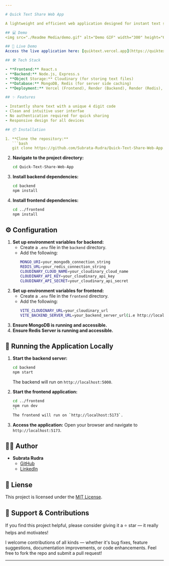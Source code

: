 ```yaml
---

# Quick Text Share Web App

A lightweight and efficient web application designed for instant text sharing. Whether it's code snippets, notes, or any textual content, share it seamlessly with others via unique links.

## 💻 Demo
<img src="./Readme Media/demo.gif" alt="Demo GIF" width="300" height="660">

## 🚀 Live Demo
Access the live application here: [quiktext.vercel.app](https://quiktext.vercel.app)

## 🛠️ Tech Stack

- **Frontend:** React.s
- **Backend:** Node.js, Express.s
- **Object Storage:** Cloudinary (for storing text files)
- **Database:** MongoDB, Redis (for server side caching)
- **Deployment:** Vercel (Frontend), Render (Backend), Render (Redis), MongoDB Cloud (MongoDB)

## ✨ Features

- Instantly share text with a unique 4 digit code
- Clean and intuitive user interfae
- No authentication required for quick sharing
- Responsive design for all devices

## 📦 Installation

1. **Clone the repository:**
   ```bash
   git clone https://github.com/Subrata-Rudra/Quick-Text-Share-Web-App.git
   ```
2. **Navigate to the project directory:**
   ```bash
   cd Quick-Text-Share-Web-App
   ```
3. **Install backend dependencies:**
   ```bash
   cd backend
   npm install
   ```
4. **Install frontend dependencies:**
   ```bash
   cd ../frontend
   npm install
   ```

## ⚙️ Configuration

1. **Set up environment variables for backend:**
   - Create a `.env` file in the `backend` directory.
   - Add the following:
     ```bash
     MONGO_URI=your_mongodb_connection_string
     REDIS_URL=your_redis_connection_string
     CLOUDINARY_CLOUD_NAME=your_cloudinary_cloud_name
     CLOUDINARY_API_KEY=your_cloudinary_api_key
     CLOUDINARY_API_SECRET=your_cloudinary_api_secret
     ```
2. **Set up environment variables for frontend:**
   - Create a `.env` file in the `frontend` directory.
   - Add the following:
     ```bash
     VITE_CLOUDINARY_URL=your_cloudinary_url
     VITE_BACKEND_SERVER_URL=your_backend_server_url(i.e http://localhost:5000)
     ```
3. **Ensure MongoDB is running and accessible.**
4. **Ensure Redis Server is running and accessible.**

## 🧪 Running the Application Locally

1. **Start the backend server:**
   ```bash
   cd backend
   npm start
   ```
   The backend will run on `http://localhost:5000`.

2. **Start the frontend application:**
   ```bash
   cd ../frontend
   npm run dev
   ``
   The frontend will run on `http://localhost:5173`.

3. **Access the application:**
   Open your browser and navigate to `http://localhost:5173`.

## 🧑‍💻 Author

- **Subrata Rudra**
  - [GitHub](https://github.com/Subrata-Rudra)
  - [LinkedIn](https://www.linkedin.com/in/subrata-rudra-b481741b7/)

## 📄 Liense

This project is licensed under the [MIT License](LIENSE).

## 🌟 Support & Contributions

If you find this project helpful, please consider giving it a ⭐️ star — it really helps and motivates!

I welcome contributions of all kinds — whether it's bug fixes, feature suggestions, documentation improvements, or code enhancements.
Feel free to fork the repo and submit a pull request!

---
```

